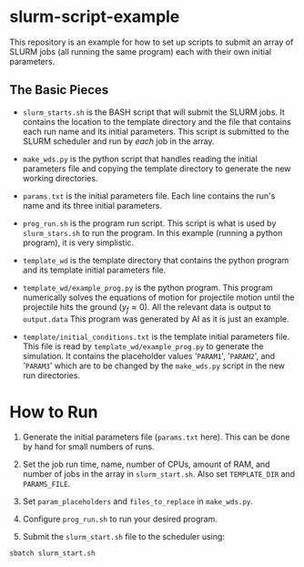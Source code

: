 # slurm-script-example

This repository is an example for how to set up scripts to submit an array of SLURM jobs (all running the same program) each with their own initial parameters.

## The Basic Pieces

- ```slurm_starts.sh``` is the BASH script that will submit the SLURM jobs. It contains the location to the template directory and the file that contains each run name and its initial parameters. This script is submitted to the SLURM scheduler and run by *each* job in the array.

- ```make_wds.py``` is the python script that handles reading the initial parameters file and copying the template directory to generate the new working directories.

- ```params.txt``` is the initial parameters file. Each line contains the run's name and its three initial parameters.

- ```prog_run.sh``` is the program run script. This script is what is used by ```slurm_stars.sh``` to run the program. In this example (running a python program), it is very simplistic.

- ```template_wd``` is the template directory that contains the python program and its template initial parameters file.

- ```template_wd/example_prog.py``` is the python program. This program numerically solves the equations of motion for projectile motion until the projectile hits the ground ($y_f\approx 0$). All the relevant data is output to ```output.data``` This program was generated by AI as it is just an example.

- ```template/initial_conditions.txt``` is the template initial parameters file. This file is read by ```template_wd/example_prog.py``` to generate the simulation. It contains the placeholder values '```PARAM1```', '```PARAM2```', and '```PARAM3```' which are to be changed by the ```make_wds.py``` script in the new run directories.

# How to Run

1. Generate the initial parameters file (```params.txt``` here). This can be done by hand for small numbers of runs.

2. Set the job run time, name, number of CPUs, amount of RAM, and number of jobs in the array in ```slurm_start.sh```. Also set ```TEMPLATE_DIR``` and ```PARAMS_FILE```.

3. Set ```param_placeholders``` and ```files_to_replace``` in ```make_wds.py```.

4. Configure ```prog_run.sh``` to run your desired program.

5. Submit the ```slurm_start.sh``` file to the scheduler using:
```BASH
sbatch slurm_start.sh
```
